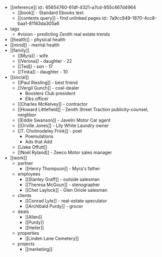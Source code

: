 - [[reference]]
  id:: 65654760-61df-4321-a7cd-955c467d4964
	- [[book]] - Standard Ebooks text
	- [[contents query]] - find unlinked pages
	  id:: 7a9cc849-1870-4cc8-baa1-81163da305a6
- tags
	- #vision - predicting Zenith real estate trends
- [[health]] - physical health
- [[mind]] - mental health
- [[family]]
	- [[Myra]] - wife
	- [[Verona]] - daughter - 22
	- [[Ted]] - son - 17
	- [[Tinka]] - daughter - 10
- [[social]]
	- [[Paul Riesling]] - best friend
	- [[Vergil Gunch]] - coal-dealer
		- Boosters Club president
		- Elks officer
	- [[Charles McKelvey]] - contractor
	- [[Howard Littlefield]] - Zenith Street Traction publicity-counsel, neighbor
	- [[Eddie Swanson]] - Javelin Motor Car agent
	- [[Orville Jones]] - Lily White Laundry owner
	- [[T. Cholmodeley Frink]] - poet
		- Poemulations
		- Ads that Add
	- [[Jake Offutt]]
	- [[Noël Ryland]] - Zeeco Motor sales manager
- [[work]]
	- partner
		- [[Henry Thompson]] - Myra's father
	- employees
		- [[Stanley Graff]] - outside salesman
		- [[Theresa McGoun]] - stenographer
		- [[Chet Laylock]] - Glen Oriole salesman
	- clients
		- [[Conrad Lyte]] - real-estate speculator
		- [[Archibald Purdy]] - grocer
	- deals
		- [[Allen]]
		- [[Purdy]]
		- [[Heiler]]
	- properties
		- [[Linden Lane Cemetery]]
	- projects
		- [[marketing]]